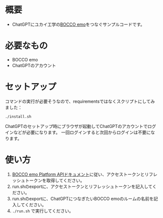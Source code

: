 # 概要
- ChatGPTにユカイ工学の[BOCCO emo](https://www.bocco.me/)をつなぐサンプルコードです。

# 必要なもの
- BOCCO emo
- ChatGPTのアカウント

# セットアップ
コマンドの実行が必要そうなので、requirementsではなくスクリプトにしてみました：
```
./install.sh
```

ChatGPTのセットアップ時にブラウザが起動してChatGPTのアカウントでログインなどが必要になります。
一回ログインすると次回からログインは不要になります。

# 使い方
1. [BOCCO emo Platform APIドキュメント](https://platform-api.bocco.me/api-docs/#overview--bocco-emo-platform-api%E3%81%A8%E3%81%AF)に従い、アクセストークンとリフレッシュトークンを取得してください。
1. run.shのexportに、アクセストークンとリフレッシュトークンを記入してください。
1. run.shのexportに、ChatGPTにつなぎたいBOCCO emoのルームの名前を記入してください。
1. `./run.sh` で実行してください。
